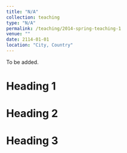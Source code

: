 ```yaml
---
title: "N/A"
collection: teaching
type: "N/A"
permalink: /teaching/2014-spring-teaching-1
venue: ""
date: 2114-01-01
location: "City, Country"
---
```


To be added.

Heading 1
======

Heading 2
======

Heading 3
======